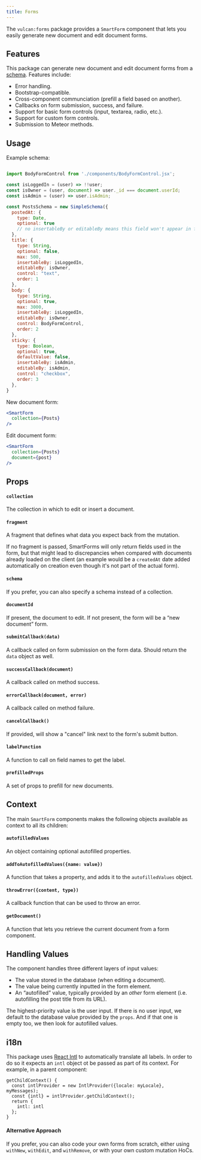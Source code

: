 ```yaml
---
title: Forms
---
```


The `vulcan:forms` package provides a `SmartForm` component that lets you easily generate new document and edit document forms. 

## Features

This package can generate new document and edit document forms from a [schema](schema.html). Features include:

- Error handling.
- Bootstrap-compatible.
- Cross-component communciation (prefill a field based on another).
- Callbacks on form submission, success, and failure.
- Support for basic form controls (input, textarea, radio, etc.).
- Support for custom form controls.
- Submission to Meteor methods. 

## Usage

Example schema:

```js

import BodyFormControl from './components/BodyFormControl.jsx';

const isLoggedIn = (user) => !!user;
const isOwner = (user, document) => user._id === document.userId;
const isAdmin = (user) => user.isAdmin;

const PostsSchema = new SimpleSchema({
  postedAt: {
    type: Date,
    optional: true
    // no insertableBy or editableBy means this field won't appear in forms
  },
  title: {
    type: String,
    optional: false,
    max: 500,
    insertableBy: isLoggedIn,
    editableBy: isOwner,
    control: "text",
    order: 1
  },
  body: {
    type: String,
    optional: true,
    max: 3000,
    insertableBy: isLoggedIn,
    editableBy: isOwner,
    control: BodyFormControl,
    order: 2
  },
  sticky: {
    type: Boolean,
    optional: true,
    defaultValue: false,
    insertableBy: isAdmin,
    editableBy: isAdmin,
    control: "checkbox",
    order: 3
  },
}
```

New document form:

```jsx
<SmartForm 
  collection={Posts}
/>
```

Edit document form:

```jsx
<SmartForm 
  collection={Posts}
  document={post}
/>
```

## Props

#### `collection`

The collection in which to edit or insert a document.

#### `fragment`

A fragment that defines what data you expect back from the mutation. 

If no fragment is passed, SmartForms will only return fields used in the form, but that might lead to discrepancies when compared with documents already loaded on the client (an example would be a `createdAt` date added automatically on creation even though it's not part of the actual form).  

#### `schema`

If you prefer, you can also specify a schema instead of a collection.

#### `documentId`

If present, the document to edit. If not present, the form will be a “new document” form. 

#### `submitCallback(data)`

A callback called on form submission on the form data. Should return the `data` object as well.

#### `successCallback(document)`

A callback called on method success.

#### `errorCallback(document, error)`

A callback called on method failure.

#### `cancelCallback()`

If provided, will show a "cancel" link next to the form's submit button. 

#### `labelFunction`

A function to call on field names to get the label.

#### `prefilledProps`

A set of props to prefill for new documents. 

## Context

The main `SmartForm` components makes the following objects available as context to all its children:

#### `autofilledValues`

An object containing optional autofilled properties. 

#### `addToAutofilledValues({name: value})`

A function that takes a property, and adds it to the `autofilledValues` object. 

#### `throwError({content, type})`

A callback function that can be used to throw an error. 

#### `getDocument()`

A function that lets you retrieve the current document from a form component.

## Handling Values

The component handles three different layers of input values:

- The value stored in the database (when editing a document).
- The value being currently inputted in the form element.
- An “autofilled” value, typically provided by an *other* form element (i.e. autofilling the post title from its URL).

The highest-priority value is the user input. If there is no user input, we default to the database value provided by the `props`. And if that one is empty too, we then look for autofilled values. 

## i18n

This package uses [React Intl](https://github.com/yahoo/react-intl/) to automatically translate all labels. In order to do so it expects an `intl` object ot be passed as part of its context. For example, in a parent component: 

```
getChildContext() {
  const intlProvider = new IntlProvider({locale: myLocale}, myMessages);
  const {intl} = intlProvider.getChildContext();
  return {
    intl: intl
  };
}
```

#### Alternative Approach

If you prefer, you can also code your own forms from scratch, either using `withNew`, `withEdit`, and `withRemove`, or with your own custom mutation HoCs. 